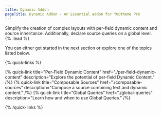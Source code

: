 ```yaml
---
title: Dynamic Addon
pageTitle: Dynamic Addon - An Essential addon for YOOtheme Pro
---
```


Simplify the creation of complex layouts with per-field dynamic content and source inheritance. Additionally, declare source queries on a global level. {% .lead %}

You can either get started in the next section or explore one of the topics listed below.

{% quick-links %}

{% quick-link title="Per-Field Dynamic Content" href="./per-field-dynamic-content" description="Explore the potential of per-field Dynamic Content." /%}
{% quick-link title="Composable Sources" href="./composable-sources" description="Compose a source combining text and dynamic content." /%}
{% quick-link title="Global Queries" href="./global-queries" description="Learn how and when to use Global Queries." /%}

{% /quick-links %}

